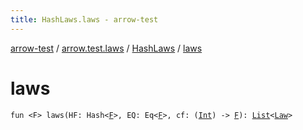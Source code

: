 ```yaml
---
title: HashLaws.laws - arrow-test
---
```


[arrow-test](../../index.html) / [arrow.test.laws](../index.html) / [HashLaws](index.html) / [laws](./laws.html)

# laws

`fun <F> laws(HF: Hash<`[`F`](laws.html#F)`>, EQ: Eq<`[`F`](laws.html#F)`>, cf: (`[`Int`](https://kotlinlang.org/api/latest/jvm/stdlib/kotlin/-int/index.html)`) -> `[`F`](laws.html#F)`): `[`List`](https://kotlinlang.org/api/latest/jvm/stdlib/kotlin.collections/-list/index.html)`<`[`Law`](../-law/index.html)`>`